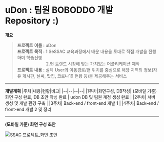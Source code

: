 # uDon : 팀원 BOBODDO 개발 Repository :) 

**개요**
> **프로젝트** **이름** : uDon   
> **프로젝트** **목적** : 1.SeSSAC 교육과정에서 배운 내용을 토대로 직접 개발을 진행 하며 학습진행<br>&nbsp;&nbsp;&nbsp;&nbsp;&nbsp;&nbsp;&nbsp;&nbsp;&nbsp;&nbsp;&nbsp;&nbsp;&nbsp;&nbsp;&nbsp;&nbsp;&nbsp;&nbsp;&nbsp;&nbsp;&nbsp;&nbsp;&nbsp;&nbsp;2.현 트렌드 시장에 맞는 가치있는 어플리케이션 제작   
> **프로젝트** **내용** : 실제 User의 이동경로/현 위치를 중심으로 해당 지역의 정보(자유 게시판, 날씨, 맛집, 코로나19 현황 등)을 제공해주는 서비스

___

**개발계획**
|주차|내용|현황|비고|
|--|--|--|--|
|1주차|화면구성, DB작성| (모바일 기준)화면 구성 완료, DB 초안 작성 완료 | udon DB 및 팀원 계정 생성 완료 | 
|2주차| 서버 생성 및 개발 환경 구축 |
|3주차| Back-end / front-end 개발 1 |
|4주차| Back-end / front-end 개발 2 및 정리|

___

**(모바일 기준) 화면 구성 초안**   

![SSAC 프로젝트_화면 초안](https://user-images.githubusercontent.com/89231521/140004187-d0af250b-9fef-4ebd-97f1-f2c4851a985d.png)




